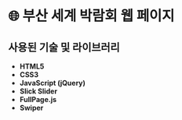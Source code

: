 # 🌐 부산 세계 박람회 웹 페이지

## 사용된 기술 및 라이브러리
- **HTML5**
- **CSS3**
- **JavaScript (jQuery)**
- **Slick Slider**
- **FullPage.js**
- **Swiper**
